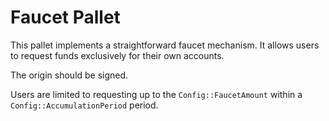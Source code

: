 Faucet Pallet
=============

This pallet implements a straightforward faucet mechanism. It allows users to request funds exclusively for their own accounts.

The origin should be signed. 

Users are limited to requesting up to the `Config::FaucetAmount` within a `Config::AccumulationPeriod` period.